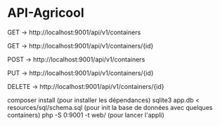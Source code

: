 # API-Agricool

GET -> http://localhost:9001/api/v1/containers 

GET -> http://localhost:9001/api/v1/containers/{id} 

POST -> http://localhost:9001/api/v1/containers 

PUT -> http://localhost:9001/api/v1/containers/{id} 

DELETE -> http://localhost:9001/api/v1/containers/{id}

composer install (pour installer les dépendances)
sqlite3 app.db < resources/sql/schema.sql (pour init la base de données avec quelques containers)
php -S 0:9001 -t web/ (pour lancer l'appli)
